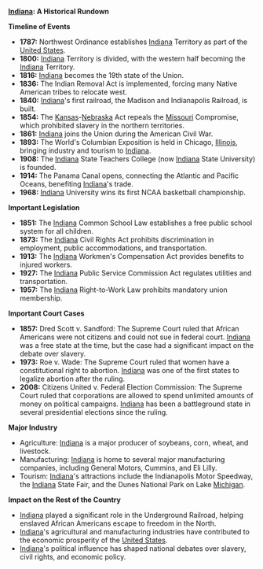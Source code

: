 **[Indiana](./../indiana/): A Historical Rundown**

**Timeline of Events**

* **1787:** Northwest Ordinance establishes [Indiana](./../indiana/) Territory as part of the [United States](./../united-states/).
* **1800:** [Indiana](./../indiana/) Territory is divided, with the western half becoming the [Indiana](./../indiana/) Territory.
* **1816:** [Indiana](./../indiana/) becomes the 19th state of the Union.
* **1836:** The Indian Removal Act is implemented, forcing many Native American tribes to relocate west.
* **1840:** [Indiana](./../indiana/)'s first railroad, the Madison and Indianapolis Railroad, is built.
* **1854:** The [Kansas](./../kansas/)-[Nebraska](./../nebraska/) Act repeals the [Missouri](./../missouri/) Compromise, which prohibited slavery in the northern territories.
* **1861:** [Indiana](./../indiana/) joins the Union during the American Civil War.
* **1893:** The World's Columbian Exposition is held in Chicago, [Illinois](./../illinois/), bringing industry and tourism to [Indiana](./../indiana/).
* **1908:** The [Indiana](./../indiana/) State Teachers College (now [Indiana](./../indiana/) State University) is founded.
* **1914:** The Panama Canal opens, connecting the Atlantic and Pacific Oceans, benefiting [Indiana](./../indiana/)'s trade.
* **1968:** [Indiana](./../indiana/) University wins its first NCAA basketball championship.

**Important Legislation**

* **1851:** The [Indiana](./../indiana/) Common School Law establishes a free public school system for all children.
* **1873:** The [Indiana](./../indiana/) Civil Rights Act prohibits discrimination in employment, public accommodations, and transportation.
* **1913:** The [Indiana](./../indiana/) Workmen's Compensation Act provides benefits to injured workers.
* **1927:** The [Indiana](./../indiana/) Public Service Commission Act regulates utilities and transportation.
* **1957:** The [Indiana](./../indiana/) Right-to-Work Law prohibits mandatory union membership.

**Important Court Cases**

* **1857:** Dred Scott v. Sandford: The Supreme Court ruled that African Americans were not citizens and could not sue in federal court. [Indiana](./../indiana/) was a free state at the time, but the case had a significant impact on the debate over slavery.
* **1973:** Roe v. Wade: The Supreme Court ruled that women have a constitutional right to abortion. [Indiana](./../indiana/) was one of the first states to legalize abortion after the ruling.
* **2008:** Citizens United v. Federal Election Commission: The Supreme Court ruled that corporations are allowed to spend unlimited amounts of money on political campaigns. [Indiana](./../indiana/) has been a battleground state in several presidential elections since the ruling.

**Major Industry**

* Agriculture: [Indiana](./../indiana/) is a major producer of soybeans, corn, wheat, and livestock.
* Manufacturing: [Indiana](./../indiana/) is home to several major manufacturing companies, including General Motors, Cummins, and Eli Lilly.
* Tourism: [Indiana](./../indiana/)'s attractions include the Indianapolis Motor Speedway, the [Indiana](./../indiana/) State Fair, and the Dunes National Park on Lake [Michigan](./../michigan/).

**Impact on the Rest of the Country**

* [Indiana](./../indiana/) played a significant role in the Underground Railroad, helping enslaved African Americans escape to freedom in the North.
* [Indiana](./../indiana/)'s agricultural and manufacturing industries have contributed to the economic prosperity of the [United States](./../united-states/).
* [Indiana](./../indiana/)'s political influence has shaped national debates over slavery, civil rights, and economic policy.